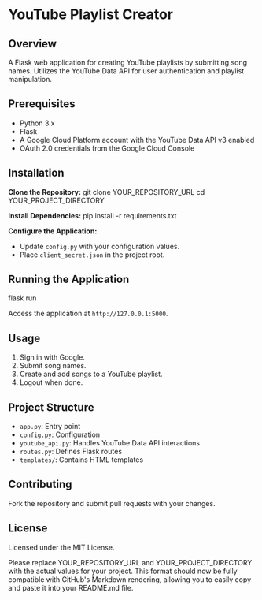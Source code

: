 # YouTube Playlist Creator

## Overview
A Flask web application for creating YouTube playlists by submitting song names. Utilizes the YouTube Data API for user authentication and playlist manipulation.

## Prerequisites
- Python 3.x
- Flask
- A Google Cloud Platform account with the YouTube Data API v3 enabled
- OAuth 2.0 credentials from the Google Cloud Console

## Installation
**Clone the Repository:**
git clone YOUR_REPOSITORY_URL
cd YOUR_PROJECT_DIRECTORY

**Install Dependencies:**
pip install -r requirements.txt


**Configure the Application:**
- Update `config.py` with your configuration values.
- Place `client_secret.json` in the project root.

## Running the Application
flask run

Access the application at `http://127.0.0.1:5000`.

## Usage
1. Sign in with Google.
2. Submit song names.
3. Create and add songs to a YouTube playlist.
4. Logout when done.

## Project Structure
- `app.py`: Entry point
- `config.py`: Configuration
- `youtube_api.py`: Handles YouTube Data API interactions
- `routes.py`: Defines Flask routes
- `templates/`: Contains HTML templates

## Contributing
Fork the repository and submit pull requests with your changes.

## License
Licensed under the MIT License.

Please replace YOUR_REPOSITORY_URL and YOUR_PROJECT_DIRECTORY with the actual values for your project. This format should now be fully compatible with GitHub's Markdown rendering, allowing you to easily copy and paste it into your README.md file.